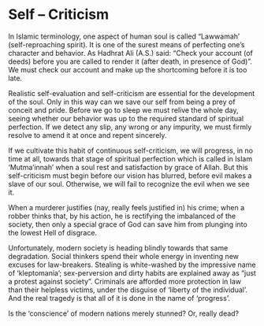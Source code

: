 Self – Criticism
================

In Islamic terminology, one aspect of human soul is called “Lawwamah’
(self-reproaching spirit). It is one of the surest means of perfecting
one’s character and behavior. As Hadhrat Ali (A.S.) said: “Check your
account (of deeds) before you are called to render it (after death, in
presence of God)”. We must check our account and make up the shortcoming
before it is too late.

Realistic self-evaluation and self-criticism are essential for the
development of the soul. Only in this way can we save our self from
being a prey of conceit and pride. Before we go to sleep we must relive
the whole day, seeing whether our behavior was up to the required
standard of spiritual perfection. If we detect any slip, any wrong or
any impurity, we must firmly resolve to amend it at once and repent
sincerely.

If we cultivate this habit of continuous self-criticism, we will
progress, in no time at all, towards that stage of spiritual perfection
which is called in Islam ‘Mutma’innah’ when a soul rest and satisfaction
by grace of Allah. But this self-criticism must begin before our vision
has blurred, before evil makes a slave of our soul. Otherwise, we will
fail to recognize the evil when we see it.

When a murderer justifies (nay, really feels justified in) his crime;
when a robber thinks that, by his action, he is rectifying the
imbalanced of the society, then only a special grace of God can save him
from plunging into the lowest Hell of disgrace.

Unfortunately, modern society is heading blindly towards that same
degradation. Social thinkers spend their whole energy in inventing new
excuses for law-breakers. Stealing is white-washed by the impressive
name of ‘kleptomania’; sex-perversion and dirty habits are explained
away as “just a protest against society”. Criminals are afforded more
protection in law than their helpless victims, under the disguise of
‘liberty of the individual’. And the real tragedy is that all of it is
done in the name of ‘progress’.

Is the ‘conscience’ of modern nations merely stunned?
Or, really dead?



